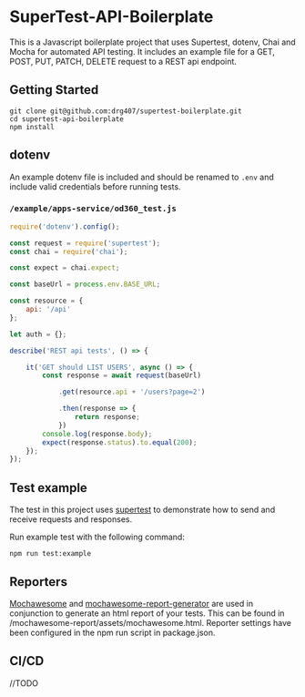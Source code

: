 # SuperTest-API-Boilerplate

This is a Javascript boilerplate project that uses Supertest, dotenv, Chai and Mocha for automated API testing. It includes an example file for a GET, POST, PUT, PATCH, DELETE request to a REST api endpoint.

## Getting Started

```code
git clone git@github.com:drg407/supertest-boilerplate.git
cd supertest-api-boilerplate
npm install
```

## dotenv

An example dotenv file is included and should be renamed to `.env` and include valid credentials before running tests.

### `/example/apps-service/od360_test.js`

```javascript
require('dotenv').config();

const request = require('supertest');
const chai = require('chai');

const expect = chai.expect;

const baseUrl = process.env.BASE_URL;

const resource = {
    api: '/api'
};

let auth = {};

describe('REST api tests', () => {

    it('GET should LIST USERS', async () => {
        const response = await request(baseUrl)

            .get(resource.api + '/users?page=2')

            .then(response => {
                return response;
            })
        console.log(response.body);
        expect(response.status).to.equal(200);
    });
});
```

## Test example

The test in this project uses [supertest](https://github.com/visionmedia/supertest) to demonstrate how to send and receive requests and responses. 

Run example test with the following command:

```code
npm run test:example
```

## Reporters

[Mochawesome](https://github.com/adamgruber/mochawesome) and [mochawesome-report-generator](https://github.com/adamgruber/mochawesome-report-generator) are used in conjunction to generate an html report of your tests. This can be found in /mochawesome-report/assets/mochawesome.html. Reporter settings have been configured in the npm run script in package.json.

## CI/CD

//TODO
